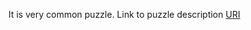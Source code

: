 It is very common puzzle. 
Link to puzzle description [URI](https://pl.wikipedia.org/wiki/Problem_ośmiu_hetmanów)
